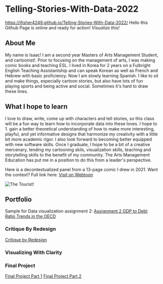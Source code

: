 # Telling-Stories-With-Data-2022
https://ifisher4249.github.io/Telling-Stories-With-Data-2022/
Hello this Github Page is online and ready for action! *Visualize this!* 
## About Me
My name is Isaac! I am a second year Masters of Arts Management Student, and cartoonist!. Prior to focusing on the management of arts, I was making comic books and teaching ESL. I lived in Korea for 2 years on a Fulbright English Teaching Assistantship and can speak Korean as well as French and Hebrew with basic proficiency. Now I am slowly learning Spanish. I like to sit and make things, especially cartoon stories, but also have lots of fun playing sports and being active and social. Sometimes it's hard to draw these lines. 
## What I hope to learn
I love to draw, write, come up with characters and tell stories, so this class will be a fun way to learn how to incorporate data into these loves. I hope to 1. gain a better theoretical understanding of how to make more interesting, playful, and yet informative designs that harmonize my creativity with a little bit more academic rigor. I also look forward to becoming better equipped with new software skills. Once I graduate, I hope to be a bit of a creative mercenary, lending my cartooning skils, visualization skills, teaching and storytelling skills to the benefit of my community. The Arts Management Education has put me in a position to do this from a leader's perspective.

Here is a decontextualized panel from a 13-page comic I drew in 2021. Want the context? Full link here: 
[Visit on Webtoon](https://www.webtoons.com/en/challenge/the-tourist/list?title_no=487406&page=1)

![The Tourist!](https://user-images.githubusercontent.com/92678363/199292808-3ca6a651-8040-4062-9209-f2136f2ed410.png)



## Portfolio
Sample for Data visualization assignment 2: [Assignment 2 GDP to Debt Ratio Trends in the OECD](/dataviz2.md)

### Critique By Redesign
[Critique by Redesign](/critiquebydesign.md)

### Visualizing With Clarity
### Final Project 
[Final Project Part 1](/finalprojectisaacfisher.md)
[Final Project Part 2](/finalprojectpart2.md)
